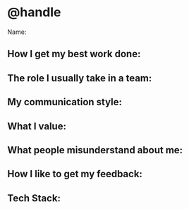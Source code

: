 <!--
Add your information. Have a think, try to make it useful.

You can format text using markdown:
https://github.com/adam-p/markdown-here/wiki/Markdown-Cheatsheet

If you've added lots of info and you'd like to jazz it up:

You can add emojis to your markdown! 👻
https://gist.github.com/roachhd/1f029bd4b50b8a524f3c
Also, on MacOs, ctrl+cmd+space opens an emoji menu

You can add cool GIFs to your markdown!
giphy.com has a lot of GIFs. You can add images with the following markdown code:
![alt text](url)
-->
# @handle
Name:

## How I get my best work done: 

## The role I usually take in a team:  

## My communication style: 

## What I value:

## What people misunderstand about me: 

## How I like to get my feedback:  

## Tech Stack:  
